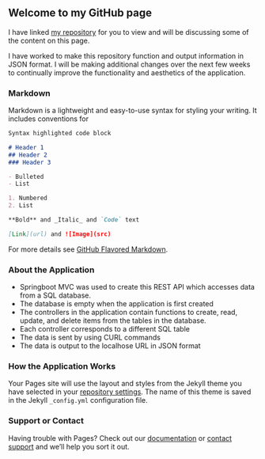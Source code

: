 ## Welcome to my GitHub page

I have linked [my repository](https://github.com/klh504/accessing-data-mysql) for you to view and will be discussing some of the content on this page.

I have worked to make this repository function and output information in JSON format. I will be making additional changes over the next few weeks to continually improve the functionality and aesthetics of the application.

### Markdown

Markdown is a lightweight and easy-to-use syntax for styling your writing. It includes conventions for

```markdown
Syntax highlighted code block

# Header 1
## Header 2
### Header 3

- Bulleted
- List

1. Numbered
2. List

**Bold** and _Italic_ and `Code` text

[Link](url) and ![Image](src)
```

For more details see [GitHub Flavored Markdown](https://guides.github.com/features/mastering-markdown/).
### About the Application
- Springboot MVC was used to create this REST API which accesses data from a SQL database.
- The database is empty when the application is first created
- The controllers in the application contain functions to create, read, update, and delete items from the tables in the database. 
- Each controller corresponds to a different SQL table
- The data is sent by using CURL commands
- The data is output to the localhose URL in JSON format



### How the Application Works

Your Pages site will use the layout and styles from the Jekyll theme you have selected in your [repository settings](https://github.com/klh504/Blog/settings). The name of this theme is saved in the Jekyll `_config.yml` configuration file.

### Support or Contact

Having trouble with Pages? Check out our [documentation](https://docs.github.com/categories/github-pages-basics/) or [contact support](https://github.com/contact) and we’ll help you sort it out.
